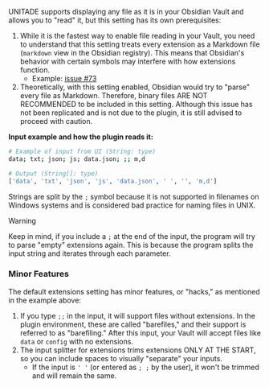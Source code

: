 UNITADE supports displaying any file as it is in your Obsidian Vault and allows you to "read" it, but this setting has its own prerequisites:

1. While it is the fastest way to enable file reading in your Vault, you need to understand that this setting treats every extension as a Markdown file (`markdown` view in the Obsidian registry). This means that Obsidian's behavior with certain symbols may interfere with how extensions function.
    - Example: [issue #73](https://github.com/Falcion/UNITADE.md/issues/73)
2. Theoretically, with this setting enabled, Obsidian would try to "parse" every file as Markdown. Therefore, binary files ARE NOT RECOMMENDED to be included in this setting. Although this issue has not been replicated and is not due to the plugin, it is still advised to proceed with caution.

**Input example and how the plugin reads it:**

```bash
# Example of input from UI (String: type)
data; txt; json; js; data.json; ;; m,d

# Output (String[]: type)
['data', 'txt', 'json', 'js', 'data.json', ' ', '', 'm,d']
```

Strings are split by the `;` symbol because it is not supported in filenames on Windows systems and is considered bad practice for naming files in UNIX.

> [!Warning]
> Keep in mind, if you include a `;` at the end of the input, the program will try to parse "empty" extensions again. This is because the program splits the input string and iterates through each parameter.

### Minor Features

The default extensions setting has minor features, or "hacks," as mentioned in the example above:

1. If you type `;;` in the input, it will support files without extensions. In the plugin environment, these are called "barefiles," and their support is referred to as "barefiling." After this input, your Vault will accept files like `data` or `config` with no extensions.
2. The input splitter for extensions trims extensions ONLY AT THE START, so you can include spaces to visually "separate" your inputs.
   - If the input is `' '` (or entered as `; ;` by the user), it won't be trimmed and will remain the same.
